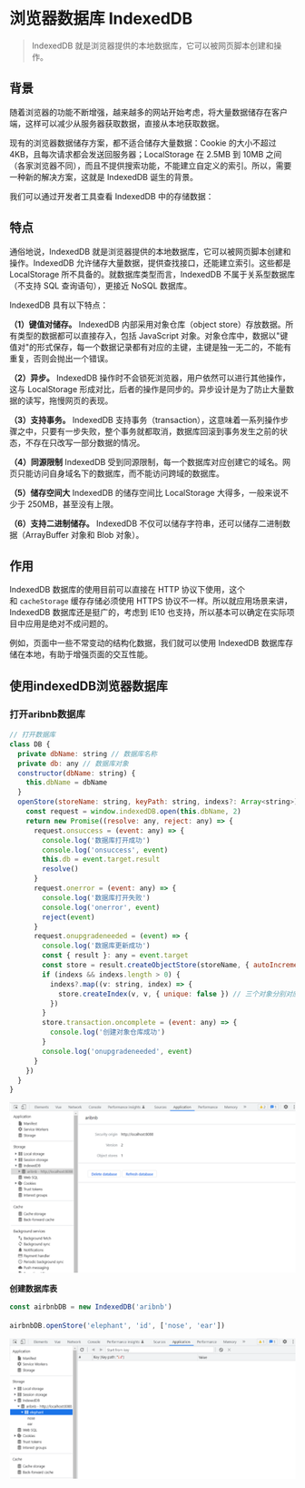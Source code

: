 # 浏览器数据库 IndexedDB

> IndexedDB 就是浏览器提供的本地数据库，它可以被网页脚本创建和操作。

## 背景

随着浏览器的功能不断增强，越来越多的网站开始考虑，将大量数据储存在客户端，这样可以减少从服务器获取数据，直接从本地获取数据。

现有的浏览器数据储存方案，都不适合储存大量数据：Cookie 的大小不超过4KB，且每次请求都会发送回服务器；LocalStorage 在 2.5MB 到 10MB 之间（各家浏览器不同），而且不提供搜索功能，不能建立自定义的索引。所以，需要一种新的解决方案，这就是 IndexedDB 诞生的背景。

我们可以通过开发者工具查看 IndexedDB 中的存储数据：

## 特点

通俗地说，IndexedDB 就是浏览器提供的本地数据库，它可以被网页脚本创建和操作。IndexedDB 允许储存大量数据，提供查找接口，还能建立索引。这些都是 LocalStorage 所不具备的。就数据库类型而言，IndexedDB 不属于关系型数据库（不支持 SQL 查询语句），更接近 NoSQL 数据库。

IndexedDB 具有以下特点：

**（1）键值对储存。** IndexedDB 内部采用对象仓库（object store）存放数据。所有类型的数据都可以直接存入，包括 JavaScript 对象。对象仓库中，数据以"键值对"的形式保存，每一个数据记录都有对应的主键，主键是独一无二的，不能有重复，否则会抛出一个错误。

**（2）异步。** IndexedDB 操作时不会锁死浏览器，用户依然可以进行其他操作，这与 LocalStorage 形成对比，后者的操作是同步的。异步设计是为了防止大量数据的读写，拖慢网页的表现。

**（3）支持事务。** IndexedDB 支持事务（transaction），这意味着一系列操作步骤之中，只要有一步失败，整个事务就都取消，数据库回滚到事务发生之前的状态，不存在只改写一部分数据的情况。

**（4）同源限制** IndexedDB 受到同源限制，每一个数据库对应创建它的域名。网页只能访问自身域名下的数据库，而不能访问跨域的数据库。

**（5）储存空间大** IndexedDB 的储存空间比 LocalStorage 大得多，一般来说不少于 250MB，甚至没有上限。

**（6）支持二进制储存。** IndexedDB 不仅可以储存字符串，还可以储存二进制数据（ArrayBuffer 对象和 Blob 对象）。

## 作用

IndexedDB 数据库的使用目前可以直接在 HTTP 协议下使用，这个和 `cacheStorage` 缓存存储必须使用 HTTPS 协议不一样。所以就应用场景来讲，IndexedDB 数据库还是挺广的，考虑到 IE10 也支持，所以基本可以确定在实际项目中应用是绝对不成问题的。

例如，页面中一些不常变动的结构化数据，我们就可以使用 IndexedDB 数据库存储在本地，有助于增强页面的交互性能。


## 使用indexedDB浏览器数据库

### 打开aribnb数据库

```javascript
// 打开数据库
class DB {
  private dbName: string // 数据库名称
  private db: any // 数据库对象
  constructor(dbName: string) {
    this.dbName = dbName
  }
  openStore(storeName: string, keyPath: string, indexs?: Array<string>) {
    const request = window.indexedDB.open(this.dbName, 2)
    return new Promise((resolve: any, reject: any) => {
      request.onsuccess = (event: any) => {
        console.log('数据库打开成功')
        console.log('onsuccess', event)
        this.db = event.target.result
        resolve()
      }
      request.onerror = (event: any) => {
        console.log('数据库打开失败')
        console.log('onerror', event)
        reject(event)
      }
      request.onupgradeneeded = (event) => {
        console.log('数据库更新成功')
        const { result }: any = event.target
        const store = result.createObjectStore(storeName, { autoIncrement: true, keyPath })
        if (indexs && indexs.length > 0) {
          indexs?.map((v: string, index) => {
            store.createIndex(v, v, { unique: false }) // 三个对象分别对应 索引名称、 索引属性、 配置对象
          })
        }
        store.transaction.oncomplete = (event: any) => {
          console.log('创建对象仓库成功')
        }
        console.log('onupgradeneeded', event)
      }
    })
  }
}

```

![upgit_20220627_1656325926.png](https://raw.githubusercontent.com/elfecho/upgit-pic/master/2022/06/upgit_20220627_1656325926.png)

**创建数据库表**

```javascript
const airbnbDB = new IndexedDB('aribnb')

airbnbDB.openStore('elephant', 'id', ['nose', 'ear'])
```

![upgit_20220627_1656327886.png](https://raw.githubusercontent.com/elfecho/upgit-pic/master/2022/06/upgit_20220627_1656327886.png)
